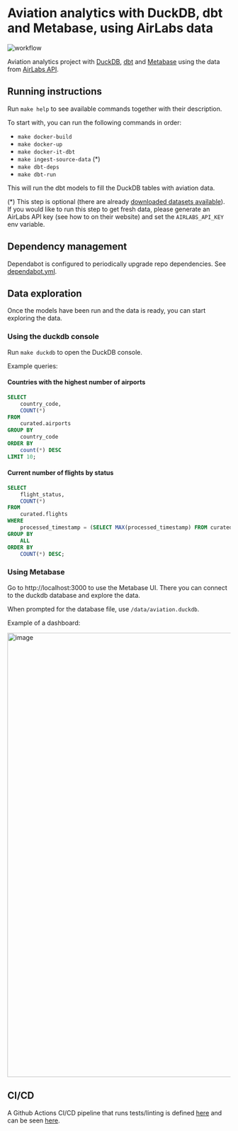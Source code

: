 # Aviation analytics with DuckDB, dbt and Metabase, using AirLabs data
![workflow](https://github.com/guidok91/duckdb-dbt/actions/workflows/ci-cd.yml/badge.svg)

Aviation analytics project with [DuckDB](https://duckdb.org/), [dbt](https://docs.getdbt.com/docs/introduction) and [Metabase](https://www.metabase.com/) using the data from [AirLabs API](https://airlabs.co).

## Running instructions
Run `make help` to see available commands together with their description.

To start with, you can run the following commands in order:
- `make docker-build`
- `make docker-up`
- `make docker-it-dbt`
- `make ingest-source-data` (*)
- `make dbt-deps`
- `make dbt-run`

This will run the dbt models to fill the DuckDB tables with aviation data.

(*) This step is optional (there are already [downloaded datasets available](data/source)).
If you would like to run this step to get fresh data, please generate an AirLabs API key (see how to on their website) and set the `AIRLABS_API_KEY` env variable.

## Dependency management
Dependabot is configured to periodically upgrade repo dependencies. See [dependabot.yml](.github/dependabot.yml).

## Data exploration
Once the models have been run and the data is ready, you can start exploring the data.

### Using the duckdb console
Run `make duckdb` to open the DuckDB console.

Example queries:

#### Countries with the highest number of airports
```sql
SELECT
    country_code,
    COUNT(*)
FROM
    curated.airports
GROUP BY
    country_code
ORDER BY
    count(*) DESC
LIMIT 10;
```

#### Current number of flights by status
```sql
SELECT
    flight_status,
    COUNT(*)
FROM
    curated.flights
WHERE
    processed_timestamp = (SELECT MAX(processed_timestamp) FROM curated.flights)
GROUP BY
    ALL
ORDER BY
    COUNT(*) DESC;
```

### Using Metabase
Go to http://localhost:3000 to use the Metabase UI. There you can connect to the duckdb database and explore the data.

When prompted for the database file, use `/data/aviation.duckdb`.

Example of a dashboard:

<img width="1000" alt="image" src="https://github.com/guidok91/duckdb-dbt-metabase/assets/38698125/b90e8caa-f497-4917-b6c3-9e86aaaa83f9">

## CI/CD
A Github Actions CI/CD pipeline that runs tests/linting is defined [here](.github/workflows) and can be seen [here](https://github.com/guidok91/duckdb-dbt/actions).
